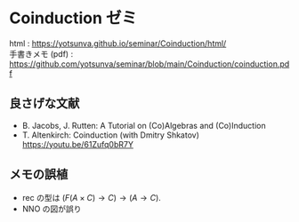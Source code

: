 # Coinduction ゼミ
html : https://yotsunva.github.io/seminar/Coinduction/html/  
手書きメモ (pdf) : https://github.com/yotsunva/seminar/blob/main/Coinduction/coinduction.pdf

## 良さげな文献
- B. Jacobs, J. Rutten: A Tutorial on (Co)Algebras and (Co)Induction
- T. Altenkirch: Coinduction (with Dmitry Shkatov) https://youtu.be/61Zufq0bR7Y

## メモの誤植
- rec の型は $(F(A\times C)\to C)\to (A\to C)$.
- NNO の図が誤り
